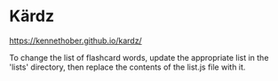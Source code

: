 # Kärdz

https://kennethober.github.io/kardz/

To change the list of flashcard words, update the appropriate list in the 'lists' directory, then replace the contents of the list.js file with it.
